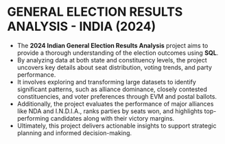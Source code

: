 # GENERAL ELECTION RESULTS ANALYSIS - INDIA (2024)

- The **2024 Indian General Election Results Analysis** project aims to provide a thorough understanding of the election outcomes using **SQL**. 
- By analyzing data at both state and constituency levels, the project uncovers key details about seat distribution, voting trends, and party performance.
- It involves exploring and transforming large datasets to identify significant patterns, such as alliance dominance, closely contested constituencies, and voter preferences through EVM and postal ballots.
- Additionally, the project evaluates the performance of major alliances like NDA and I.N.D.I.A., ranks parties by seats won, and highlights top-performing candidates along with their victory margins.
- Ultimately, this project delivers actionable insights to support strategic planning and informed decision-making.
